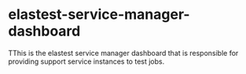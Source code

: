 # elastest-service-manager-dashboard
TThis is the elastest service manager dashboard that is responsible for providing support service instances to test jobs.
